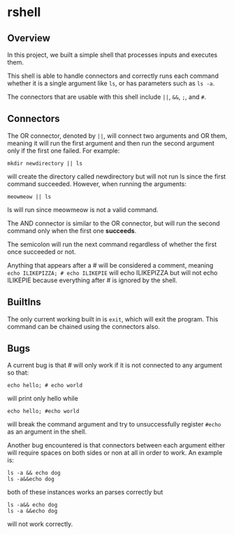 # rshell
## Overview
In this project, we built a simple shell that processes inputs and executes them.

This shell is able to handle connectors and correctly runs each command whether it is a single argument like `ls`, or has parameters such as `ls -a`. 

The connectors that are usable with this shell include `||`, `&&`, `;`, and `#`.

## Connectors
The OR connector, denoted by `||`, will connect two arguments and OR them, meaning it will run the first argument and then run the second argument only if the first one failed. For example: 

    mkdir newdirectory || ls

will create the directory called newdirectory but will not run ls since the first command succeeded. However, when running the arguments:

    meowmeow || ls

ls will run since meowmeow is not a valid command.

The AND connector is similar to the OR connector, but will run the second command only when the first one **succeeds**.

The semicolon will run the next command regardless of whether the first once succeeded or not.

Anything that appears after a # will be considered a comment, meaning `echo ILIKEPIZZA; # echo ILIKEPIE` will echo ILIKEPIZZA but will not echo ILIKEPIE because everything after # is ignored by the shell.

## BuiltIns
The only current working built in is `exit`, which will exit the program. This command can be chained using the connectors also.

## Bugs
A current bug is that # will only work if it is not connected to any argument so that:

    echo hello; # echo world

will print only hello while

    echo hello; #echo world

will break the command argument and try to unsuccessfully register `#echo` as an argument in the shell.

Another bug encountered is that connectors between each argument either will require spaces on both sides or non at all in order to work. An example is:

    ls -a && echo dog
    ls -a&&echo dog

both of these instances works an parses correctly but

    ls -a&& echo dog
    ls -a &&echo dog

will not work correctly.
